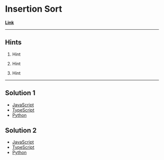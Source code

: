 # Insertion Sort

[**Link**](https://www.algoexpert.io/questions/Insertion%20Sort)

---

## **Hints**

1. Hint

2. Hint

3. Hint

---

## Solution 1

- [JavaScript](./solution_1/insertion-sort.js)
- [TypeScript](./solution_1/insertion-sort.ts)
- [Python](./solution_1/insertion-sort.py)

## Solution 2

- [JavaScript]()
- [TypeScript]()
- [Python]()
